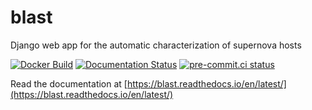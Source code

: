 # blast
Django web app for the automatic characterization of supernova hosts

[![Docker Build](https://github.com/astrophpeter/blast/actions/workflows/docker-build.yml/badge.svg)](https://github.com/astrophpeter/blast/actions/workflows/docker-build.yml)
[![Documentation Status](https://readthedocs.org/projects/blast/badge/?version=latest)](https://blast.readthedocs.io/en/latest/?badge=latest)
[![pre-commit.ci status](https://results.pre-commit.ci/badge/github/astrophpeter/blast/main.svg)](https://results.pre-commit.ci/latest/github/astrophpeter/blast/main)

Read the documentation at [https://blast.readthedocs.io/en/latest/](https://blast.readthedocs.io/en/latest/)
